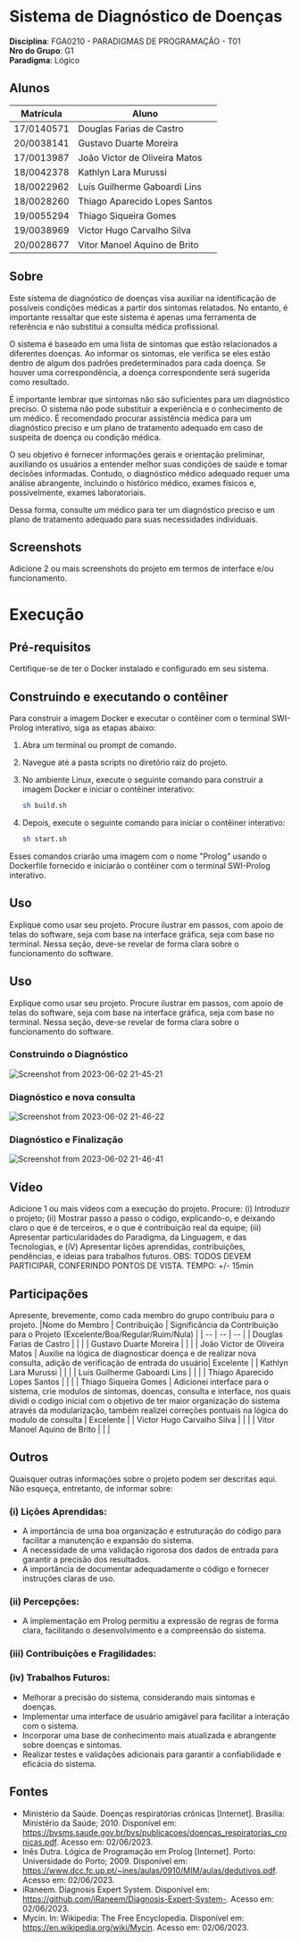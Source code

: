 # Sistema de Diagnóstico de Doenças

**Disciplina**: FGA0210 - PARADIGMAS DE PROGRAMAÇÃO - T01 <br>
**Nro do Grupo**: G1<br>
**Paradigma**: Lógico<br>

## Alunos
|Matrícula | Aluno |
| -- | -- |
| 17/0140571  |  Douglas Farias de Castro      |
| 20/0038141  |  Gustavo Duarte Moreira        |
| 17/0013987  |  João Victor de Oliveira Matos |
| 18/0042378  |  Kathlyn Lara Murussi          |
| 18/0022962  |  Luís Guilherme Gaboardi Lins  |
| 18/0028260  |  Thiago Aparecido Lopes Santos |
| 19/0055294  |  Thiago Siqueira Gomes         |
| 19/0038969  |  Victor Hugo Carvalho Silva    |
| 20/0028677  |  Vitor Manoel Aquino de Brito  |


## Sobre 

Este sistema de diagnóstico de doenças visa auxiliar na identificação de possíveis condições médicas a partir dos sintomas relatados. No entanto, é importante ressaltar que este sistema é apenas uma ferramenta de referência e não substitui a consulta médica profissional.

O sistema é baseado em uma lista de sintomas que estão relacionados a diferentes doenças. Ao informar os sintomas, ele verifica se eles estão dentro de algum dos padrões predeterminados para cada doença. Se houver uma correspondência, a doença correspondente será sugerida como resultado.

É importante lembrar que sintomas não são suficientes para um diagnóstico preciso. O sistema não pode substituir a experiência e o conhecimento de um médico. É recomendado procurar assistência médica para um diagnóstico preciso e um plano de tratamento adequado em caso de suspeita de doença ou condição médica.

O seu objetivo é fornecer informações gerais e orientação preliminar, auxiliando os usuários a entender melhor suas condições de saúde e tomar decisões informadas. Contudo, o diagnóstico médico adequado requer uma análise abrangente, incluindo o histórico médico, exames físicos e, possivelmente, exames laboratoriais.

Dessa forma, consulte um médico para ter um diagnóstico preciso e um plano de tratamento adequado para suas necessidades individuais.

## Screenshots
Adicione 2 ou mais screenshots do projeto em termos de interface e/ou funcionamento.


# Execução

## Pré-requisitos

Certifique-se de ter o Docker instalado e configurado em seu sistema.

## Construindo e executando o contêiner

Para construir a imagem Docker e executar o contêiner com o terminal SWI-Prolog interativo, siga as etapas abaixo:

1. Abra um terminal ou prompt de comando.

2. Navegue até a pasta scripts no diretório raiz do projeto.

3. No ambiente Linux, execute o seguinte comando para construir a imagem Docker e iniciar o contêiner interativo:

    ```bash
    sh build.sh
    ```

4. Depois, execute o seguinte comando para iniciar o contêiner interativo:

    ```bash
    sh start.sh
    ```

Esses comandos criarão uma imagem com o nome "Prolog" usando o Dockerfile fornecido e iniciarão o contêiner com o terminal SWI-Prolog interativo.

## Uso 
Explique como usar seu projeto.
Procure ilustrar em passos, com apoio de telas do software, seja com base na interface gráfica, seja com base no terminal.
Nessa seção, deve-se revelar de forma clara sobre o funcionamento do software.

## Uso 
Explique como usar seu projeto.
Procure ilustrar em passos, com apoio de telas do software, seja com base na interface gráfica, seja com base no terminal.
Nessa seção, deve-se revelar de forma clara sobre o funcionamento do software.

### Construindo o Diagnóstico
![Screenshot from 2023-06-02 21-45-21](https://github.com/UnBParadigmas2023-1/2023.1_G1_Logico_Sistema_Diagnostico_Doencas/assets/69691521/01dd1375-b581-4c82-9ce3-724d0c71b899)

### Diagnóstico e nova consulta
![Screenshot from 2023-06-02 21-46-22](https://github.com/UnBParadigmas2023-1/2023.1_G1_Logico_Sistema_Diagnostico_Doencas/assets/69691521/00bcba31-093c-4155-9505-19dced26594b)

### Diagnóstico e Finalização
![Screenshot from 2023-06-02 21-46-41](https://github.com/UnBParadigmas2023-1/2023.1_G1_Logico_Sistema_Diagnostico_Doencas/assets/69691521/65923f38-b6b2-4ab0-aebb-a18a767dac2a)

## Vídeo
Adicione 1 ou mais vídeos com a execução do projeto.
Procure: 
(i) Introduzir o projeto;
(ii) Mostrar passo a passo o código, explicando-o, e deixando claro o que é de terceiros, e o que é contribuição real da equipe;
(iii) Apresentar particularidades do Paradigma, da Linguagem, e das Tecnologias, e
(iV) Apresentar lições aprendidas, contribuições, pendências, e ideias para trabalhos futuros.
OBS: TODOS DEVEM PARTICIPAR, CONFERINDO PONTOS DE VISTA.
TEMPO: +/- 15min
## Participações
Apresente, brevemente, como cada membro do grupo contribuiu para o projeto.
|Nome do Membro | Contribuição | Significância da Contribuição para o Projeto (Excelente/Boa/Regular/Ruim/Nula) |
| -- | -- | -- |
|  Douglas Farias de Castro      | |  |
|  Gustavo Duarte Moreira        | | |
|  João Victor de Oliveira Matos | Auxilie na lógica de diagnosticar doença e de realizar nova consulta, adição de verificação de entrada do usuário| Excelente |
|  Kathlyn Lara Murussi          | | |
|  Luís Guilherme Gaboardi Lins  | | |
|  Thiago Aparecido Lopes Santos |  |  |
|  Thiago Siqueira Gomes         | Adicionei interface para o sistema, crie modulos de sintomas, doencas, consulta e interface, nos quais dividi o codigo inicial com o objetivo de ter maior organização do sistema através da modularização, também realizei correções pontuais na lógica do modulo de consulta | Excelente |
|  Victor Hugo Carvalho Silva    | | |
|  Vitor Manoel Aquino de Brito  | | |

## Outros 
Quaisquer outras informações sobre o projeto podem ser descritas aqui. Não esqueça, entretanto, de informar sobre:

### (i) Lições Aprendidas:

-  A importância de uma boa organização e estruturação do código para facilitar a manutenção e expansão do sistema.
-  A necessidade de uma validação rigorosa dos dados de entrada para garantir a precisão dos resultados.
-  A importância de documentar adequadamente o código e fornecer instruções claras de uso.

### (ii) Percepções:

-  A implementação em Prolog permitiu a expressão de regras de forma clara, facilitando o desenvolvimento e a compreensão do sistema.

### (iii) Contribuições e Fragilidades:


### (iv) Trabalhos Futuros:

-  Melhorar a precisão do sistema, considerando mais sintomas e doenças.
-  Implementar uma interface de usuário amigável para facilitar a interação com o sistema.
-  Incorporar uma base de conhecimento mais atualizada e abrangente sobre doenças e sintomas.
-  Realizar testes e validações adicionais para garantir a confiabilidade e eficácia do sistema.


## Fontes
- Ministério da Saúde. Doenças respiratórias crônicas [Internet]. Brasília: Ministério da Saúde; 2010. Disponível em: https://bvsms.saude.gov.br/bvs/publicacoes/doencas_respiratorias_cronicas.pdf. Acesso em: 02/06/2023.
- Inês Dutra. Lógica de Programação em Prolog [Internet]. Porto: Universidade do Porto; 2009. Disponível em: https://www.dcc.fc.up.pt/~ines/aulas/0910/MIM/aulas/dedutivos.pdf. Acesso em: 02/06/2023.
- iRaneem. Diagnosis Expert System. Disponível em: https://github.com/iRaneem/Diagnosis-Expert-System-. Acesso em: 02/06/2023.
- Mycin. In: Wikipedia: The Free Encyclopedia. Disponível em: https://en.wikipedia.org/wiki/Mycin. Acesso em: 02/06/2023.
